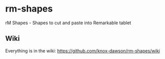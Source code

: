 # rm-shapes
rM Shapes - Shapes to cut and paste into Remarkable tablet

## Wiki
Everything is in the wiki: https://github.com/knox-dawson/rm-shapes/wiki
